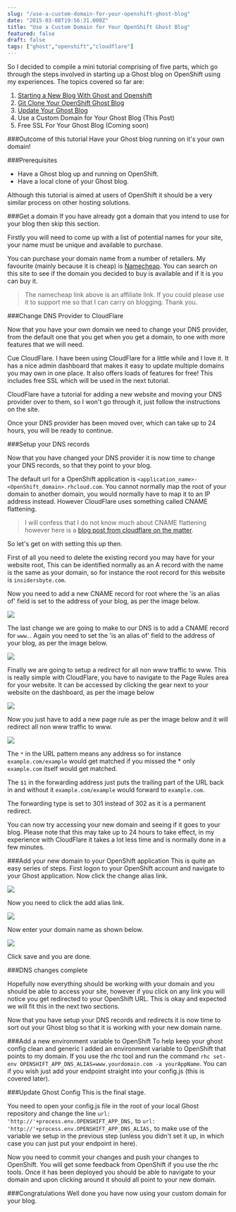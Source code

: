 ```yaml
---
slug: "/use-a-custom-domain-for-your-openshift-ghost-blog"
date: "2015-03-08T19:56:31.000Z"
title: "Use a Custom Domain for Your OpenShift Ghost Blog"
featured: false
draft: false
tags: ["ghost","openshift","cloudflare"]
---
```


So I decided to compile a mini tutorial comprising of five parts, which go
through the steps involved in starting up a Ghost blog on OpenShift using my
experiences. The topics covered so far are:

1. [Starting a New Blog With Ghost and Openshift](https://www.insidersbyte.com/setting-up-ghost-on-openshift/)
2. [Git Clone Your OpenShift Ghost Blog](https://www.insidersbyte.com/git-clone-your-openshift-ghost-blog/)
3. [Update Your Ghost Blog](https://www.insidersbyte.com/update-your-openshift-ghost-blog/)
4. Use a Custom Domain for Your Ghost Blog (This Post)
5. Free SSL For Your Ghost Blog (Coming soon)

###Outcome of this tutorial Have your Ghost blog running on it's your own
domain!

###Prerequisites

* Have a Ghost blog up and running on OpenShift.
* Have a local clone of your Ghost blog.

Although this tutorial is aimed at users of OpenShift it should be a very
similar process on other hosting solutions.

###Get a domain If you have already got a domain that you intend to use for your
blog then skip this section.

Firstly you will need to come up with a list of potential names for your site,
your name must be unique and available to purchase.

You can purchase your domain name from a number of retailers. My favourite
(mainly because it is cheap) is
[Namecheap](http://www.namecheap.com/?aff=83010). You can search on this site to
see if the domain you decided to buy is available and if it is you can buy it.

> The namecheap link above is an affiliate link. If you could please use it to
> support me so that I can carry on blogging. Thank you.

###Change DNS Provider to CloudFlare

Now that you have your own domain we need to change your DNS provider, from the
default one that you get when you get a domain, to one with more features that
we will need.

Cue CloudFlare. I have been using CloudFlare for a little while and I love it.
It has a nice admin dashboard that makes it easy to update multiple domains you
may own in one place. It also offers loads of features for free! This includes
free SSL which will be used in the next tutorial.

CloudFlare have a tutorial for adding a new website and moving your DNS provider
over to them, so I won't go through it, just follow the instructions on the
site.

Once your DNS provider has been moved over, which can take up to 24 hours, you
will be ready to continue.

###Setup your DNS records

Now that you have changed your DNS provider it is now time to change your DNS
records, so that they point to your blog.

The default url for a OpenShift application is
`<application_name>-<OpenShift_domain>.rhcloud.com`. You cannot normally map the
root of your domain to another domain, you would normally have to map it to an
IP address instead. However CloudFlare uses something called CNAME flattening.

> I will confess that I do not know much about CNAME flattening however here is
> a
> [blog post from cloudflare on the matter](https://blog.cloudflare.com/introducing-cname-flattening-rfc-compliant-cnames-at-a-domains-root/).

So let's get on with setting this up then.

First of all you need to delete the existing record you may have for your
website root, This can be identified normally as an A record with the name is
the same as your domain, so for instance the root record for this website is
`insidersbyte.com`.

Now you need to add a new CNAME record for root where the 'is an alias of' field
is set to the address of your blog, as per the image below.

![](./images/Root_CNAME.png)

The last change we are going to make to our DNS is to add a CNAME record for
`www.`. Again you need to set the 'is an alias of' field to the address of your
blog, as per the image below.

![](./images/www_CNAME.png)

Finally we are going to setup a redirect for all non www traffic to www. This is
really simple with CloudFlare, you have to navigate to the Page Rules area for
your website. It can be accessed by clicking the gear next to your website on
the dashboard, as per the image below

![](./images/Page_Rules-1457110971956.png)

Now you just have to add a new page rule as per the image below and it will
redirect all non www traffic to www.

![](./images/Page_Redirect-1457110982113.png)

The `*` in the URL pattern means any address so for instance
`example.com/example` would get matched if you missed the \* only `example.com`
itself would get matched.

The `$1` in the forwarding address just puts the trailing part of the URL back
in and without it `example.com/example` would forward to `example.com`.

The forwarding type is set to 301 instead of 302 as it is a permanent redirect.

You can now try accessing your new domain and seeing if it goes to your blog.
Please note that this may take up to 24 hours to take effect, in my experience
with CloudFlare it takes a lot less time and is normally done in a few minutes.

###Add your new domain to your OpenShift application This is quite an easy
series of steps. First logon to your OpenShift account and navigate to your
Ghost application. Now click the change alias link.

![](./images/Add_Alias-1457111016798.png)

Now you need to click the add alias link.

![](./images/Add_Alias_Button-1457110998116.png)

Now enter your domain name as shown below.

![](./images/Adding_Alias-1457111004521.png)

Click save and you are done.

###DNS changes complete

Hopefully now everything should be working with your domain and you should be
able to access your site, however if you click on any link you will notice you
get redirected to your OpenShift URL. This is okay and expected we will fit this
in the next two sections.

Now that you have setup your DNS records and redirects it is now time to sort
out your Ghost blog so that it is working with your new domain name.

###Add a new environment variable to OpenShift To help keep your ghost config
clean and generic I added an environment variable to OpenShift that points to my
domain. If you use the rhc tool and run the command `rhc set-env OPENSHIFT_APP_DNS_ALIAS=www.yourdomain.com -a yourAppName`. You can if you wish
just add your endpoint straight into your config.js (this is covered later).

###Update Ghost Config This is the final stage.

You need to open your config.js file in the root of your local Ghost repository
and change the line `url: 'http://'+process.env.OPENSHIFT_APP_DNS,` to `url: 'http://'+process.env.OPENSHIFT_APP_DNS_ALIAS,` to make use of the variable we
setup in the previous step (unless you didn't set it up, in which case you can
just put your endpoint in here).

Now you need to commit your changes and push your changes to OpenShift. You will
get some feedback from OpenShift if you use the rhc tools. Once it has been
deployed you should be able to navigate to your domain and upon clicking around
it should all point to your new domain.

###Congratulations Well done you have now using your custom domain for your
blog.
